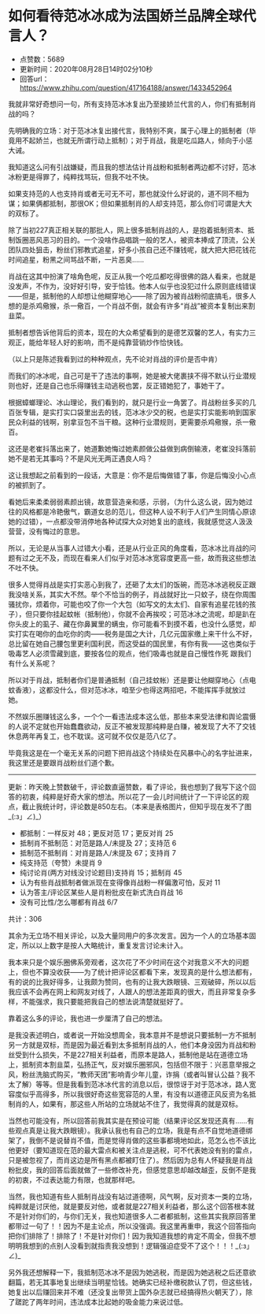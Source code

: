# 如何看待范冰冰成为法国娇兰品牌全球代言人？
- 点赞数：5689
- 更新时间：2020年08月28日14时02分10秒
- 回答url：https://www.zhihu.com/question/417164188/answer/1433452964
<body>
 <p data-pid="ZBi6Q6nM">我就非常好奇想问一句，所有支持范冰冰复出乃至接娇兰代言的人，你们有抵制肖战的吗？</p>
 <p data-pid="sNl58dSu">先明确我的立场：对于范冰冰复出接代言，我特别不爽，属于心理上的抵制者（毕竟用不起娇兰，也就无所谓行动上抵制）；对于肖战，我是吃瓜路人，倾向于小惩大诫。</p>
 <p data-pid="_LTOnP5J">我知道这么问有引战嫌疑，而且我的想法估计肖战粉和抵制者两边都不讨好，范冰冰粉更是得罪了，纯粹找骂玩，但我不吐不快。</p>
 <p data-pid="iAoX67y3">如果支持范的人也支持肖或者无可无不可，那也就没什么好说的，道不同不相为谋；如果俩都抵制，那很OK；但如果抵制肖的人却支持范，那么你们可谓是大大的双标了。</p>
 <p data-pid="9qqdUVDI">除了当初227真正相关联的那批人，网上很多抵制肖战的人，是抱着抵制资本、抵制饭圈恶风恶习的目的。一个没啥作品唱跳一般的艺人，被资本捧成了顶流，公关团队四处狙击，粉丝们邪教式追星，好多小孩自己还不赚钱呢，就大把大把花钱花时间追星，粉黑之间骂战不断，一片恶臭……</p>
 <p data-pid="jEVIYmVJ">肖战在这其中扮演了啥角色呢，反正从我一个吃瓜都吃得很佛的路人看来，也就是没发声，不作为，没好好引导，安于恰钱。他本人似乎也没犯过什么原则底线错误——但是，抵制他的人却想让他糊穿地心——除了因为被肖战粉彻底搞毛，很多人想的是杀鸡儆猴，杀一儆百，一个肖战不倒，就会有许多“肖战”被资本复制出来割韭菜。</p>
 <p data-pid="3BcCpPdc">抵制者想告诉他背后的资本，现在的大众希望看到的是德艺双馨的艺人，有实力三观正，能给年轻人好的影响，而不是纯靠营销炒作恰快钱。</p>
 <p data-pid="UdumdXa1">（以上只是陈述我看到过的种种观点，先不论对肖战的评价是否中肯）</p>
 <p data-pid="bs9aSbkB">而我们的冰冰呢，自己可是干了违法的事啊，她是被大佬裹挟不得不默认行业潜规则也好，还是自己也乐得赚钱主动逃税也罢，反正错她犯了，事她干了。</p>
 <p data-pid="6MVqqQhM">根据蟑螂理论、冰山理论，我们看到的，就只是行业一角罢了。肖战粉丝多买的几百张专辑，是实打实口袋里出去的钱，范冰冰少交的税，也是实打实能影响到国家民众利益的钱啊，别拿豆包不当干粮。这种行业潜规则，更需要杀鸡儆猴，杀一儆百。</p>
 <p data-pid="uY5XGsST">这还是老崔抖落出来了，她道歉她悔过她素颜做公益做到病倒输液，老崔没抖落前她不是若无其事吗？不是风光无两正遇良人吗？</p>
 <p data-pid="xB9XfBnS">这让我想起之前看到的一段话，大意是：你不是后悔做错了事，你是后悔没小心点的被抓到了。</p>
 <p data-pid="xd_YjVJh">看她后来柔柔弱弱素颜出镜，故意营造亲和感，示弱，（为什么这么说，因为她过往的风格都是冷艳傲气，霸道女总的范儿，但这种人设不利于人们产生同情心原谅她的过错），一点都没带消停地各种试探大众对她复出的底线，我就感觉这人汲汲营营，没有悔过的意思。</p>
 <p data-pid="9TWiFNjU">所以，无论是从当事人过错大小看，还是从行业正风的角度看，范冰冰比肖战的问题有过之无不及，而现在看来人们似乎对范冰冰宽容度更高一些，故而我这些想法不吐不快。</p>
 <p data-pid="DhCJVPq3">很多人觉得肖战是实打实恶心到我了，还砸了太太们的饭碗，而范冰冰逃税反正跟我没啥关系，其实大不然。举个不恰当的例子，肖战就好比一只蚊子，绕在你周围骚扰你，烦着你，可能也咬了你一个大包（如写文的太太们、自家有追星花钱的孩子），但只要你挂起蚊帐（抵制他），你就不会再挨咬；可范冰冰之流呢，却是趴在你头皮上的虱子、藏在你鼻翼里的螨虫，你可能看不到摸不着，也没什么感觉，却实打实在喝你的血吃你的肉——税务是国之大计，几亿元国家缴上来干什么不好，总比留在她自己腰包里更利国利民，而这受益的国民里，有你有我——这也类似于吸毒艺人必须雪藏到底，要按各位的观点，他们吸毒也就是自己慢性作死 跟我们有什么关系呢？</p>
 <p data-pid="rr0j4SLc">所以对于肖战，抵制者你们是普通抵制（自己挂蚊帐）还是要让他糊穿地心（点电蚊香液），这都没什么，但对范冰冰，咱至少也得这两招吧，不能挥挥手就放过她。</p>
 <p data-pid="txJJcq_q">不然娱乐圈赚钱这么多，一个个一看违法成本这么低，那些本来受法律和舆论震慑的人说不定就也开始蠢蠢欲动，反正不被发现那纯粹是白赚，被发现了大不了交钱休息两年再复工，也不耽误。这可就不仅仅是范八亿了。</p>
 <p data-pid="T6ME6U2l">毕竟我这是在一个毫无关系的问题下把肖战这个持续处在风暴中心的名字扯进来，我这里还是要跟肖战粉丝们道个歉。</p>
 <hr>
 <p data-pid="wr8V28_p">更新：昨天晚上赞数破千，评论数直逼赞数，看了评论，我也想到了我写下这个回答的初衷，纯粹是好奇大家的想法。所以花了一会儿时间统计了一下评论区的观点，截止我统计时，评论数是850左右。（本来是表格图片，但知乎现在发不了图_(:з」∠)_）</p>
 <ul>
  <li data-pid="giApIPul">都抵制：一样反对 48；更反对范 17；更反对肖 25</li>
  <li data-pid="NlVO4O_e">抵制肖不抵制范：对范是路人/未提及 27；支持范 6</li>
  <li data-pid="LRZv1Ii-">抵制范不抵制肖：对肖是路人/未提及 67；支持肖 7</li>
  <li data-pid="DJ50cTUB">纯支持范（夸赞）未提肖 9</li>
  <li data-pid="uq3E2X9j">纯讨论肖(两方对线没讨论题目)支持肖 15；抵制肖 45</li>
  <li data-pid="k4TddFLS">认为有些肖战抵制者做派现在变得像肖战粉一样偏激可怕，反对 11</li>
  <li data-pid="HtnvAkhf">认为答主/评论区某些人是肖粉批皮在新式洗白肖战 16</li>
  <li data-pid="CYa0t19D">没有可比性/怎么哪都有肖战 6/7</li>
 </ul>
 <p data-pid="IQmebLat">共计：306</p>
 <p data-pid="254fGgd0">其余为无立场不相关评论，以及大量同用户的多次发言。因为一个人的立场基本固定，所以以上数字是按人大略统计，重复发言讨论未计入。</p>
 <p data-pid="estRtSjH">我本来只是个娱乐圈佛系旁观者，这次花了不少时间在这个对我意义不大的问题上，但也不算没收获——为了统计把评论区都看下来，发现真的是什么想法都有，有的说的比我好得多，让我颇为赞同，也有的让我大跌眼镜、三观破碎，所以以后我应该不会再在网上和网友对线了，人跟人的想法差距真的很大，而且非常复杂多样，不能强求，我只要能把我自己的想法说清楚就挺好了。</p>
 <p data-pid="DX54bVq8">靠着这么多的评论，我也进一步厘清了自己的想法。</p>
 <p data-pid="h28wom-U">是我没表述明白，或者说一开始没想周全，我本意并不是想说只要抵制一方不抵制另一方就是双标，而是因为最近看到太多抵制肖战的人，他们本身没因为肖战和粉丝受到什么损失，不是227相关利益者，而原本是路人，抵制他是站在道德立场上，抵制资本割韭菜，弘扬正气，反对娱乐圈邪风，包括但不限于：兴恶意举报之风，粉丝洗脑式购买，“教师天团”影响青少年儿童，诈捐（或者叫冒认公益？我不太了解）等等。但是我看到范冰冰代言的消息以后，很惊讶于对于范冰冰，路人宽容度似乎高得多，所以我很好奇这些宽容范的人里，有没有以道德正风反资为名抵制肖的人，如果有，那这些人所站的立场就站不住了，我觉得真的就是双标。</p>
 <p data-pid="nFyR5tSf">当然也可能没有，所以回答前我其实是在预设可能（结果评论区发现还真有……有些观点真是让我大跌眼镜）。我承认我也有自己的立场，我是有点不自觉地道德绑架了，我倒不是说替肖不值，而是觉得肖做的这些事都境地如此，范怎么也不该比他更好（要知道现在范的最大雷点和被关注点是逃税，可不代表她没有别的雷点，只是被忽视了，而肖这边是所有黑点都被盯住了）。然后因为总有人怀疑我是肖战粉批皮，我的回答后面就做了一些修改补充，但感觉意思却越改越歪，反倒不是我的初衷，不过表达能力有限，也就那样吧。</p>
 <p data-pid="D07mDOxx">当然，我也知道有些人抵制肖战没有站过道德啊，风气啊，反对资本一类的立场，纯粹就是讨厌他，就是要反对他，或者就是227相关利益者，那么这个回答根本就不是针对你们的，与你们无关，我也知道很多人二者都抵制，这些其实我原回答里都带过一句了！！因为不是主论点，所以没强调。我这里再重申，我这个回答指向把你们排除了！排除了！不是针对你们！因为我知道我想的肯定不周全，但我不想明明我想到的点别人没看到就指责我没想到！逻辑强迫症受不了这个！！！_(:з」∠)_</p>
 <p data-pid="HYWvT8zK">另外我还想解释一下，我抵制范冰冰不是因为她逃税，而是因为她逃税之后还意欲翻篇，若无其事地复出继续当明星恰钱。她确实已经补缴税款认了罚，但这些钱，她复出以后赚回来并不难（还没复出带货上国外杂志就已经搞得热火朝天了），除了蹉跎了两年时间，违法成本比起她的吸金能力来说过低。</p>
</body>